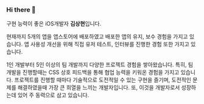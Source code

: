 ### Hi there 👋

구현 능력이 좋은 iOS개발자 **김상현**입니다.

현재까지 5개의 앱을 앱스토어에 배포하였고 배포한 앱의 유지, 보수 경험을 가지고 있습니다. 앱 사용성 개선을 위해 직접 유저 테스트, 인터뷰를 진행한 경험 또한 가지고 있습니다.

1인 개발부터 5인 이상의 팀 개발까지 다양한 프로젝트 경험을 쌓아왔습니다. 특히, 팀 개발을 진행할때는 CSS 상호 피드백을 통해 협업 능력을 키워온 경험을 가지고 있습니다.
프로젝트를 진행할 때마다 기술적으로 도전적일 수 있는 구현을 즐기며, 도전적인 문제를 해결하였을때 가장 큰 희열을 느끼는 개발자입니다. 또, 이것을 개발자로서 성장하는데 있어 주 동력으로 삼고 있습니다.
